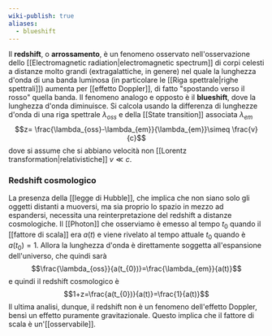 ```yaml
---
wiki-publish: true
aliases:
  - blueshift
---
```

Il **redshift**, o **arrossamento**, è un fenomeno osservato nell'osservazione dello [[Electromagnetic radiation|electromagnetic spectrum]] di corpi celesti a distanze molto grandi (extragalattiche, in genere) nel quale la lunghezza d'onda di una banda luminosa (in particolare le [[Riga spettrale|righe spettrali]]) aumenta per [[effetto Doppler]], di fatto "spostando verso il rosso" quella banda. Il fenomeno analogo e opposto è il **blueshift**, dove la lunghezza d'onda diminuisce. Si calcola usando la differenza di lunghezze d'onda di una riga spettrale $\lambda_{oss}$ e della [[State transition]] associata $\lambda_{em}$
$$z= \frac{\lambda_{oss}-\lambda_{em}}{\lambda_{em}}\simeq \frac{v}{c}$$
dove si assume che si abbiano velocità non [[Lorentz transformation|relativistiche]] $v\ll c$.
### Redshift cosmologico
La presenza della [[legge di Hubble]], che implica che non siano solo gli oggetti distanti a muoversi, ma sia proprio lo spazio in mezzo ad espandersi, necessita una reinterpretazione del redshift a distanze cosmologiche. Il [[Photon]] che osserviamo è emesso al tempo $t_{0}$ quando il [[fattore di scala]] era $a(t)$ e viene rivelato al tempo attuale $t_{0}$ quando è $a(t_{0})=1$. Allora la lunghezza d'onda è direttamente soggetta all'espansione dell'universo, che quindi sarà
$$\frac{\lambda_{oss}}{a(t_{0})}=\frac{\lambda_{em}}{a(t)}$$
e quindi il redshift cosmologico è
$$1+z=\frac{a(t_{0})}{a(t)}=\frac{1}{a(t)}$$
Il ultima analisi, dunque, il redshift non è un fenomeno dell'effetto Doppler, bensì un effetto puramente gravitazionale. Questo implica che il fattore di scala è un'[[osservabile]].